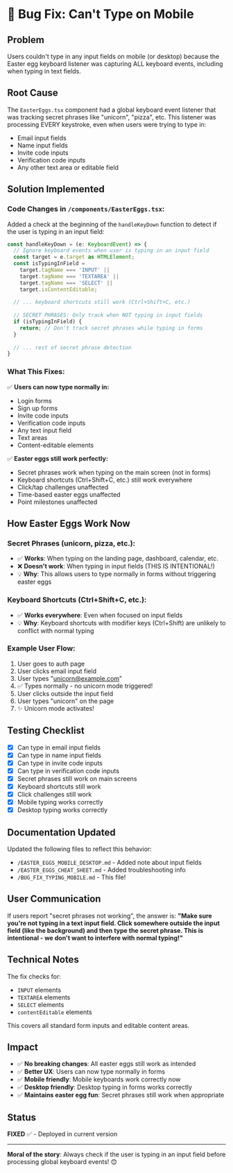 # 🐛 Bug Fix: Can't Type on Mobile

## Problem
Users couldn't type in any input fields on mobile (or desktop) because the Easter egg keyboard listener was capturing ALL keyboard events, including when typing in text fields.

## Root Cause
The `EasterEggs.tsx` component had a global keyboard event listener that was tracking secret phrases like "unicorn", "pizza", etc. This listener was processing EVERY keystroke, even when users were trying to type in:
- Email input fields
- Name input fields  
- Invite code inputs
- Verification code inputs
- Any other text area or editable field

## Solution Implemented

### Code Changes in `/components/EasterEggs.tsx`:

Added a check at the beginning of the `handleKeyDown` function to detect if the user is typing in an input field:

```typescript
const handleKeyDown = (e: KeyboardEvent) => {
  // Ignore keyboard events when user is typing in an input field
  const target = e.target as HTMLElement;
  const isTypingInField = 
    target.tagName === 'INPUT' ||
    target.tagName === 'TEXTAREA' ||
    target.tagName === 'SELECT' ||
    target.isContentEditable;
  
  // ... keyboard shortcuts still work (Ctrl+Shift+C, etc.)
  
  // SECRET PHRASES: Only track when NOT typing in input fields
  if (isTypingInField) {
    return; // Don't track secret phrases while typing in forms
  }
  
  // ... rest of secret phrase detection
}
```

### What This Fixes:

✅ **Users can now type normally in:**
- Login forms
- Sign up forms
- Invite code inputs
- Verification code inputs
- Any text input field
- Text areas
- Content-editable elements

✅ **Easter eggs still work perfectly:**
- Secret phrases work when typing on the main screen (not in forms)
- Keyboard shortcuts (Ctrl+Shift+C, etc.) still work everywhere
- Click/tap challenges unaffected
- Time-based easter eggs unaffected
- Point milestones unaffected

## How Easter Eggs Work Now

### Secret Phrases (unicorn, pizza, etc.):
- ✅ **Works**: When typing on the landing page, dashboard, calendar, etc.
- ❌ **Doesn't work**: When typing in input fields (THIS IS INTENTIONAL!)
- 💡 **Why**: This allows users to type normally in forms without triggering easter eggs

### Keyboard Shortcuts (Ctrl+Shift+C, etc.):
- ✅ **Works everywhere**: Even when focused on input fields
- 💡 **Why**: Keyboard shortcuts with modifier keys (Ctrl+Shift) are unlikely to conflict with normal typing

### Example User Flow:
1. User goes to auth page
2. User clicks email input field
3. User types "unicorn@example.com"
4. ✅ Types normally - no unicorn mode triggered!
5. User clicks outside the input field
6. User types "unicorn" on the page
7. ✨ Unicorn mode activates!

## Testing Checklist

- [x] Can type in email input fields
- [x] Can type in name input fields
- [x] Can type in invite code inputs
- [x] Can type in verification code inputs
- [x] Secret phrases still work on main screens
- [x] Keyboard shortcuts still work
- [x] Click challenges still work
- [x] Mobile typing works correctly
- [x] Desktop typing works correctly

## Documentation Updated

Updated the following files to reflect this behavior:
- `/EASTER_EGGS_MOBILE_DESKTOP.md` - Added note about input fields
- `/EASTER_EGGS_CHEAT_SHEET.md` - Added troubleshooting info
- `/BUG_FIX_TYPING_MOBILE.md` - This file!

## User Communication

If users report "secret phrases not working", the answer is:
**"Make sure you're not typing in a text input field. Click somewhere outside the input field (like the background) and then type the secret phrase. This is intentional - we don't want to interfere with normal typing!"**

## Technical Notes

The fix checks for:
- `INPUT` elements
- `TEXTAREA` elements
- `SELECT` elements
- `contentEditable` elements

This covers all standard form inputs and editable content areas.

## Impact

- ✅ **No breaking changes**: All easter eggs still work as intended
- ✅ **Better UX**: Users can now type normally in forms
- ✅ **Mobile friendly**: Mobile keyboards work correctly now
- ✅ **Desktop friendly**: Desktop typing in forms works correctly
- ✅ **Maintains easter egg fun**: Secret phrases still work when appropriate

## Status

**FIXED** ✅ - Deployed in current version

---

**Moral of the story**: Always check if the user is typing in an input field before processing global keyboard events! 😊
